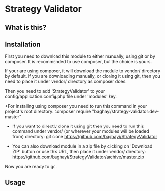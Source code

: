 Strategy Validator
==================

## What is this?


## Installation
First you need to download this module to either manually, using git or by composer.
It is recommended to use composer, but the choice is yours.

If your are using composer, it will download the module to vendor/ directory by default.
If you are downloading manually, or cloning it using git, then you need to place it under vendor/ directory as composer does.

Then you need to add 'StrategyValidator' to your config/application.config.php file under 'modules' key.

+For installing using composer you need to run this command in your project's root directory: 
    composer require "baghayi/strategy-validator:dev-master"

+ If you want to directly clone it using git then you need to run this command under vendor/ (or wherever your modules will be loaded from) directory:
    git clone https://github.com/baghayi/StrategyValidator

+ You can also download module in a zip file by clicking on 'Download ZIP' button or use this URL, then place it under vendor/ directory:
    https://github.com/baghayi/StrategyValidator/archive/master.zip

Now you are ready to go.

## Usage

